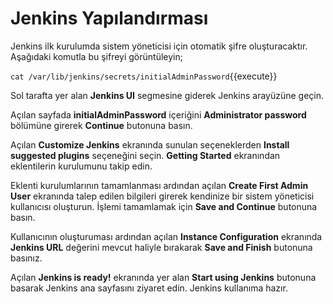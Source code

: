 # Jenkins Yapılandırması

Jenkins ilk kurulumda sistem yöneticisi için otomatik şifre oluşturacaktır. Aşağıdaki komutla bu şifreyi görüntüleyin;

`cat /var/lib/jenkins/secrets/initialAdminPassword`{{execute}}

Sol tarafta yer alan **Jenkins UI** segmesine giderek Jenkins arayüzüne geçin.

Açılan sayfada **initialAdminPassword** içeriğini **Administrator password** bölümüne girerek **Continue** butonuna basın.

Açılan **Customize Jenkins** ekranında sunulan seçeneklerden **Install suggested plugins** seçeneğini seçin. **Getting Started** ekranından eklentilerin kurulumunu takip edin.

Eklenti kurulumlarının tamamlanması ardından açılan **Create First Admin User** ekranında talep edilen bilgileri girerek kendinize bir sistem yöneticisi kullanıcısı oluşturun. İşlemi tamamlamak için **Save and Continue** butonuna basın.

Kullanıcının oluşturuması ardından açılan **Instance Configuration** ekranında **Jenkins URL** değerini mevcut haliyle bırakarak **Save and Finish** butonuna basınız.

Açılan **Jenkins is ready!** ekranında yer alan **Start using Jenkins** butonuna basarak Jenkins ana sayfasını ziyaret edin. Jenkins kullanıma hazır.
